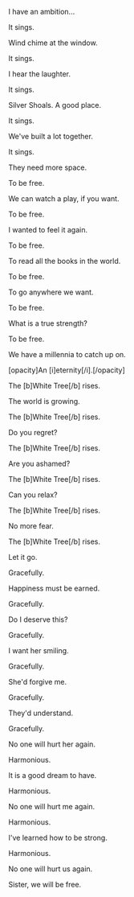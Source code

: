 I have an ambition...

It sings.

Wind chime at the window.

It sings.

I hear the laughter.

It sings.

Silver Shoals. A good place.

It sings.

We've built a lot together.

It sings.

They need more space.

To be free. 

We can watch a play, if you want.

To be free. 

I wanted to feel it again.

To be free. 

To read all the books in the world.

To be free. 

To go anywhere we want.

To be free.

What is a true strength?

To be free. 

We have a millennia to catch up on. 

[opacity]An [i]eternity[/i].[/opacity]

The [b]White Tree[/b] rises.

The world is growing.

The [b]White Tree[/b] rises.

Do you regret?

The [b]White Tree[/b] rises.

Are you ashamed?

The [b]White Tree[/b] rises.

Can you relax?

The [b]White Tree[/b] rises.

No more fear.

The [b]White Tree[/b] rises.

Let it go.

Gracefully.

Happiness must be earned.

Gracefully.

Do I deserve this?

Gracefully.

I want her smiling.

Gracefully.

She'd forgive me.

Gracefully.

They'd understand.

Gracefully.

No one will hurt her again.

Harmonious.

It is a good dream to have.

Harmonious.

No one will hurt me again.

Harmonious.

I've learned how to be strong.

Harmonious.

No one will hurt us again.

Sister, we will be free.